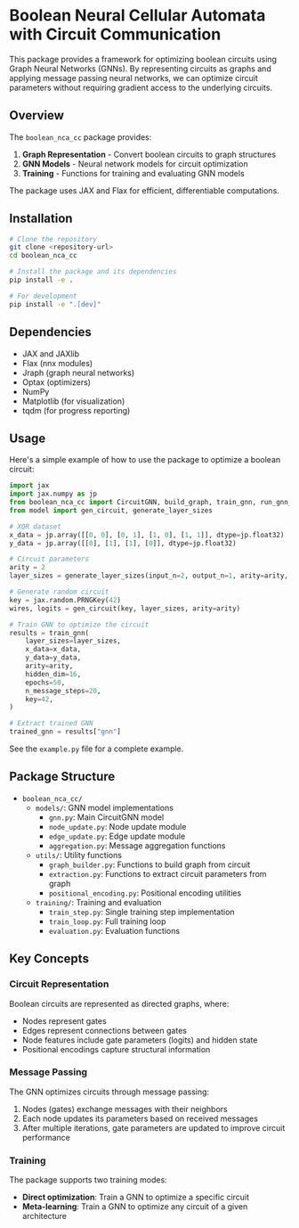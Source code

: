 # Boolean Neural Cellular Automata with Circuit Communication

This package provides a framework for optimizing boolean circuits using Graph Neural Networks (GNNs). By representing circuits as graphs and applying message passing neural networks, we can optimize circuit parameters without requiring gradient access to the underlying circuits.

## Overview

The `boolean_nca_cc` package provides:

1. **Graph Representation** - Convert boolean circuits to graph structures
2. **GNN Models** - Neural network models for circuit optimization
3. **Training** - Functions for training and evaluating GNN models

The package uses JAX and Flax for efficient, differentiable computations.

## Installation

```bash
# Clone the repository
git clone <repository-url>
cd boolean_nca_cc

# Install the package and its dependencies
pip install -e .

# For development
pip install -e ".[dev]"
```

## Dependencies

- JAX and JAXlib
- Flax (nnx modules)
- Jraph (graph neural networks)
- Optax (optimizers)
- NumPy
- Matplotlib (for visualization)
- tqdm (for progress reporting)

## Usage

Here's a simple example of how to use the package to optimize a boolean circuit:

```python
import jax
import jax.numpy as jp
from boolean_nca_cc import CircuitGNN, build_graph, train_gnn, run_gnn_scan
from model import gen_circuit, generate_layer_sizes

# XOR dataset
x_data = jp.array([[0, 0], [0, 1], [1, 0], [1, 1]], dtype=jp.float32)
y_data = jp.array([[0], [1], [1], [0]], dtype=jp.float32)

# Circuit parameters
arity = 2
layer_sizes = generate_layer_sizes(input_n=2, output_n=1, arity=arity, layer_n=2)

# Generate random circuit
key = jax.random.PRNGKey(42)
wires, logits = gen_circuit(key, layer_sizes, arity=arity)

# Train GNN to optimize the circuit
results = train_gnn(
    layer_sizes=layer_sizes,
    x_data=x_data,
    y_data=y_data,
    arity=arity,
    hidden_dim=16,
    epochs=50,
    n_message_steps=20,
    key=42,
)

# Extract trained GNN
trained_gnn = results["gnn"]
```

See the `example.py` file for a complete example.

## Package Structure

- `boolean_nca_cc/`
  - `models/`: GNN model implementations
    - `gnn.py`: Main CircuitGNN model
    - `node_update.py`: Node update module
    - `edge_update.py`: Edge update module
    - `aggregation.py`: Message aggregation functions
  - `utils/`: Utility functions
    - `graph_builder.py`: Functions to build graph from circuit
    - `extraction.py`: Functions to extract circuit parameters from graph
    - `positional_encoding.py`: Positional encoding utilities
  - `training/`: Training and evaluation
    - `train_step.py`: Single training step implementation
    - `train_loop.py`: Full training loop
    - `evaluation.py`: Evaluation functions

## Key Concepts

### Circuit Representation

Boolean circuits are represented as directed graphs, where:
- Nodes represent gates
- Edges represent connections between gates
- Node features include gate parameters (logits) and hidden state
- Positional encodings capture structural information

### Message Passing

The GNN optimizes circuits through message passing:
1. Nodes (gates) exchange messages with their neighbors
2. Each node updates its parameters based on received messages
3. After multiple iterations, gate parameters are updated to improve circuit performance

### Training

The package supports two training modes:
- **Direct optimization**: Train a GNN to optimize a specific circuit
- **Meta-learning**: Train a GNN to optimize any circuit of a given architecture